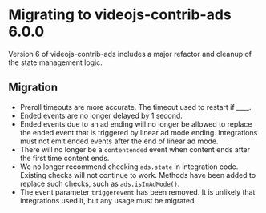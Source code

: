 # Migrating to videojs-contrib-ads 6.0.0

Version 6 of videojs-contrib-ads includes a major refactor and cleanup of the state management logic.

## Migration

* Preroll timeouts are more accurate. The timeout used to restart if ____.
* Ended events are no longer delayed by 1 second.
* Ended events due to an ad ending will no longer be allowed to replace the ended event
that is triggered by linear ad mode ending. Integrations must not emit ended events
after the end of linear ad mode.
* There will no longer be a `contentended` event when content ends after the first time content ends.
* We no longer recommend checking `ads.state` in integration code. Existing checks will not continue to work. Methods have been added to replace such checks, such as `ads.isInAdMode()`.
* The event parameter `triggerevent` has been removed. It is unlikely that integrations used it, but any usage must be migrated.